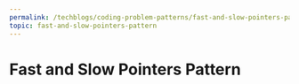 ```yaml
---
permalink: /techblogs/coding-problem-patterns/fast-and-slow-pointers-pattern
topic: fast-and-slow-pointers-pattern
---
```




# Fast and Slow Pointers Pattern

